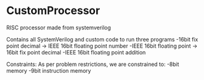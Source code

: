 # CustomProcessor
RISC processor made from systemverilog

Contains all SystemVerilog and custom code to run three programs
-16bit fix point decimal -> IEEE 16bit floating point number
-IEEE 16bit floating point -> 16bit fix point decimal
-IEEE 16bit floating point addition

Constraints: As per problem restrictions, we are constrained to:
-8bit memory
-9bit instruction memory


